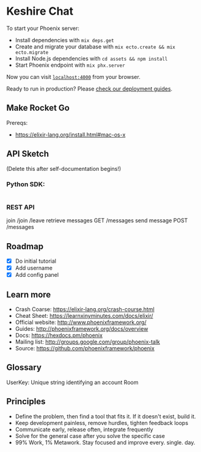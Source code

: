 # Keshire Chat

To start your Phoenix server:

  * Install dependencies with `mix deps.get`
  * Create and migrate your database with `mix ecto.create && mix ecto.migrate`
  * Install Node.js dependencies with `cd assets && npm install`
  * Start Phoenix endpoint with `mix phx.server`

Now you can visit [`localhost:4000`](http://localhost:4000) from your browser.

Ready to run in production? Please [check our deployment guides](http://www.phoenixframework.org/docs/deployment).

## Make Rocket Go

Prereqs:
- https://elixir-lang.org/install.html#mac-os-x

## API Sketch

(Delete this after self-documentation begins!)

### Python SDK:
```
```

### REST API
join /join
/leave
retrieve messages GET /messages
send message POST /messages


## Roadmap

- [X] Do initial tutorial
- [X] Add username
- [X] Add config panel

## Learn more

  * Crash Coarse: https://elixir-lang.org/crash-course.html
  * Cheat Sheet: https://learnxinyminutes.com/docs/elixir/
  * Official website: http://www.phoenixframework.org/
  * Guides: http://phoenixframework.org/docs/overview
  * Docs: https://hexdocs.pm/phoenix
  * Mailing list: http://groups.google.com/group/phoenix-talk
  * Source: https://github.com/phoenixframework/phoenix

## Glossary

UserKey: Unique string identifying an account
Room

## Principles

- Define the problem, then find a tool that fits it. If it doesn't exist, build it.
- Keep development painless, remove hurdles, tighten feedback loops
- Communicate early, release often, integrate frequently
- Solve for the general case after you solve the specific case
- 99% Work, 1% Metawork. Stay focused and improve every. single. day.